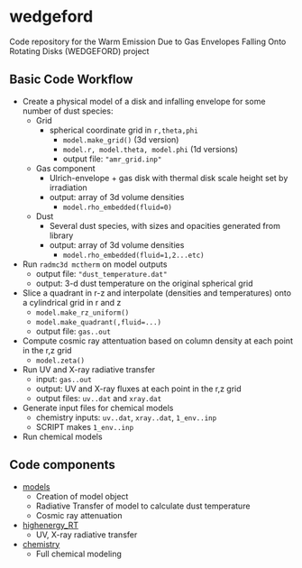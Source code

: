 # wedgeford
Code repository for the Warm Emission Due to Gas Envelopes Falling Onto Rotating Disks (WEDGEFORD) project


## Basic Code Workflow 

+ Create a physical model of a disk and infalling envelope for some number of dust species:
    + Grid
        + spherical coordinate grid in `r,theta,phi`
            + `model.make_grid()` (3d version)
            + `model.r, model.theta, model.phi` (1d versions)
            + output file: `"amr_grid.inp"`  
    + Gas component
        + Ulrich-envelope + gas disk with thermal disk scale height set by irradiation
        + output: array of 3d volume densities 
            + `model.rho_embedded(fluid=0)`  
    + Dust
        + Several dust species, with sizes and opacities generated from library
        + output: array of 3d volume densities
            + `model.rho_embedded(fluid=1,2...etc)`    
+ Run `radmc3d mctherm` on model outputs
    + output file: `"dust_temperature.dat"` 
    + output: 3-d dust temperature on the original spherical grid 
+ Slice a quadrant in r-z and interpolate (densities and temperatures) onto a cylindrical grid in r and z
    + `model.make_rz_uniform()`
    + `model.make_quadrant(,fluid=...)`
    + output file: `gas..out`
+ Compute cosmic ray attentuation based on column density at each point in the r,z grid
    + `model.zeta()`
+  Run UV and X-ray radiative transfer
    + input: `gas..out` 
    + output: UV and X-ray fluxes at each point in the r,z grid
    + output files: `uv..dat` and `xray.dat`
+ Generate input files for chemical models  
    + chemistry inputs: `uv..dat`, `xray..dat`, `1_env..inp` 
    + SCRIPT makes `1_env..inp`
+ Run chemical models  


## Code components

+ [models](./models/index.md)
  + Creation of model object
  + Radiative Transfer of model to calculate dust temperature
  + Cosmic ray attenuation
+ [highenergy_RT](./highenergy_RT/index.md)
  + UV, X-ray radiative transfer
+ [chemistry](./chemistry/index.md)
  + Full chemical modeling

